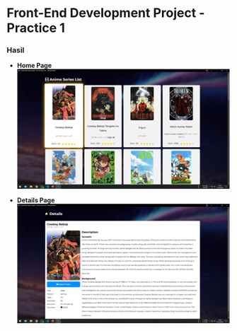 # Front-End Development Project - Practice 1

### Hasil

- **Home Page**
  ![Home Page](https://raw.githubusercontent.com/akbarvideoeditor03/akbarvideoeditor03/refs/heads/main/1%20HOME%20PAGE.png)

- **Details Page**
  ![Details Page](https://raw.githubusercontent.com/akbarvideoeditor03/akbarvideoeditor03/refs/heads/main/2%20DETAILS%20PAGE.png)
